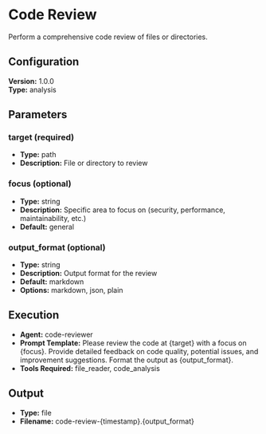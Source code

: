 # Code Review

Perform a comprehensive code review of files or directories.

## Configuration

**Version:** 1.0.0  
**Type:** analysis

## Parameters

### target (required)
- **Type:** path
- **Description:** File or directory to review

### focus (optional)
- **Type:** string
- **Description:** Specific area to focus on (security, performance, maintainability, etc.)
- **Default:** general

### output_format (optional)
- **Type:** string
- **Description:** Output format for the review
- **Default:** markdown
- **Options:** markdown, json, plain

## Execution

- **Agent:** code-reviewer
- **Prompt Template:** Please review the code at {target} with a focus on {focus}. Provide detailed feedback on code quality, potential issues, and improvement suggestions. Format the output as {output_format}.
- **Tools Required:** file_reader, code_analysis

## Output

- **Type:** file
- **Filename:** code-review-{timestamp}.{output_format}